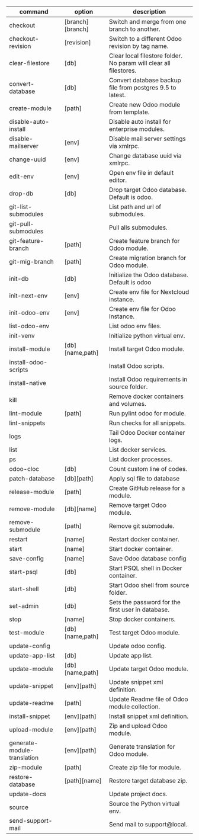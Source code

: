 | command                     | option           | description                                                       |
| --------------------------- | ---------------- | ----------------------------------------------------------------- |
| checkout                    | [branch][branch] | Switch and merge from one branch to another.                      |
| checkout-revision           | [revision]       | Switch to a different Odoo revision by tag name.                  |
| clear-filestore             | [db]             | Clear local filestore folder. No param will clear all filestores. |
| convert-database            | [db]             | Convert database backup file from postgres 9.5 to latest.         |
| create-module               | [path]           | Create new Odoo module from template.                             |
| disable-auto-install        |                  | Disable auto install for enterprise modules.                      |
| disable-mailserver          | [env]            | Disable mail server settings via xmlrpc.                          |
| change-uuid                 | [env]            | Change database uuid via xmlrpc.                                  |
| edit-env                    | [env]            | Open env file in default editor.                                  |
| drop-db                     | [db]             | Drop target Odoo database. Default is odoo.                       |
| git-list-submodules         |                  | List path and url of submodules.                                  |
| git-pull-submodules         |                  | Pull alls submodules.                                             |
| git-feature-branch          | [path]           | Create feature branch for Odoo module.                            |
| git-mig-branch              | [path]           | Create migration branch for Odoo module.                          |
| init-db                     | [db]             | Initialize the Odoo database. Default is odoo                     |
| init-next-env               | [env]            | Create env file for Nextcloud instance.                           |
| init-odoo-env               | [env]            | Create env file for Odoo Instance.                                |
| list-odoo-env               |                  | List odoo env files.                                              |
| init-venv                   |                  | Initialize python virtual env.                                    |
| install-module              | [db][name,path]  | Install target Odoo module.                                       |
| install-odoo-scripts        |                  | Install Odoo scripts.                                             |
| install-native              |                  | Install Odoo requirements in source folder.                       |
| kill                        |                  | Remove docker containers and volumes.                             |
| lint-module                 | [path]           | Run pylint odoo for module.                                       |
| lint-snippets               |                  | Run checks for all snippets.                                      |
| logs                        |                  | Tail Odoo Docker container logs.                                  |
| list                        |                  | List docker services.                                             |
| ps                          |                  | List docker processes.                                            |
| odoo-cloc                   | [db]             | Count custom line of codes.                                       |
| patch-database              | [db][path]       | Apply sql file to database                                        |
| release-module              | [path]           | Create GitHub release for a module.                               |
| remove-module               | [db][name]       | Remove target Odoo module.                                        |
| remove-submodule            | [path]           | Remove git submodule.                                             |
| restart                     | [name]           | Restart docker container.                                         |
| start                       | [name]           | Start docker container.                                           |
| save-config                 | [name]           | Save Odoo database config                                         |
| start-psql                  | [db]             | Start PSQL shell in Docker container.                             |
| start-shell                 | [db]             | Start Odoo shell from source folder.                              |
| set-admin                   | [db]             | Sets the password for the first user in database.                 |
| stop                        | [name]           | Stop docker containers.                                           |
| test-module                 | [db][name,path]  | Test target Odoo module.                                          |
| update-config               |                  | Update odoo config.                                               |
| update-app-list             | [db]             | Update app list.                                                  |
| update-module               | [db][name,path]  | Update target Odoo module.                                        |
| update-snippet              | [env][path]      | Update snippet xml definition.                                    |
| update-readme               | [path]           | Update Readme file of Odoo module collection.                     |
| install-snippet             | [env][path]      | Install snippet xml definition.                                   |
| upload-module               | [env][path]      | Zip and upload Odoo module.                                       |
| generate-module-translation | [env][path]      | Generate translation for Odoo module.                             |
| zip-module                  | [path]           | Create zip file for module.                                       |
| restore-database            | [path][name]     | Restore target database zip.                                      |
| update-docs                 |                  | Update project docs.                                              |
| source                      |                  | Source the Python virtual env.                                    |
| send-support-mail           |                  | Send mail to support@local.                                       |

